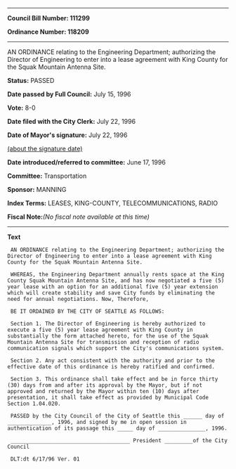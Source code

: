 

********

**Council Bill Number: 111299**
   
**Ordinance Number: 118209**
********

 AN ORDINANCE relating to the Engineering Department; authorizing the Director of Engineering to enter into a lease agreement with King County for the Squak Mountain Antenna Site.

**Status:** PASSED
   
**Date passed by Full Council:** July 15, 1996
   
**Vote:** 8-0
   
**Date filed with the City Clerk:** July 22, 1996
   
**Date of Mayor's signature:** July 22, 1996
   
[(about the signature date)](/~public/approvaldate.htm)
   
   
   
**Date introduced/referred to committee:** June 17, 1996
   
**Committee:** Transportation
   
**Sponsor:** MANNING
   
   
**Index Terms:** LEASES, KING-COUNTY, TELECOMMUNICATIONS, RADIO

**Fiscal Note:**_(No fiscal note available at this time)_

********

**Text**
   
```
 AN ORDINANCE relating to the Engineering Department; authorizing the Director of Engineering to enter into a lease agreement with King County for the Squak Mountain Antenna Site.

 WHEREAS, the Engineering Department annually rents space at the King County Squak Mountain Antenna Site, and has now negotiated a five (5) year lease with an option for an additional five (5) year extension which will create stability and save City funds by eliminating the need for annual negotiations. Now, Therefore,

 BE IT ORDAINED BY THE CITY OF SEATTLE AS FOLLOWS:

 Section 1. The Director of Engineering is hereby authorized to execute a five (5) year lease agreement with King County in substantially the form attached hereto, for the use of the Squak Mountain Antenna Site for transmission and reception of radio communication signals which support the City's communications system.

 Section 2. Any act consistent with the authority and prior to the effective date of this ordinance is hereby ratified and confirmed.

 Section 3. This ordinance shall take effect and be in force thirty (30) days from and after its approval by the Mayor, but if not approved and returned by the Mayor within ten (10) days after presentation, it shall take effect as provided by Municipal Code Section 1.04.020.

 PASSED by the City Council of the City of Seattle this ______ day of ______________, 1996, and signed by me in open session in authentication of its passage this _____ day of _______________, 1996.

 ______________________________________ President _________of the City Council

 DLT:dt 6/17/96 Ver. 01

```
